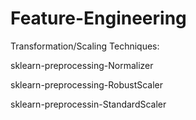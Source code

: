 # Feature-Engineering 

Transformation/Scaling Techniques:

sklearn-preprocessing-Normalizer

sklearn-preprocessing-RobustScaler

sklearn-preprocessin-StandardScaler
